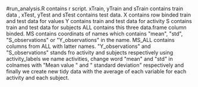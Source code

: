 #run_analysis.R contains r script.
xTrain, yTrain and sTrain contains train data , xTest, yTest and sTest contains test data.
X contains row binded train and test data for values
Y contains train and test data for activity 
S contains train and test data for subjects
ALL contains this three data.frame column binded.
MS contains coordinats of names which contains "mean", "std", "S_observations" or "Y_observations" in the name.
MS_ALL contains columns from ALL with latter names.
"Y_observations" and "S_observations" stands fro activity and subjects respectively
using activity_labels we name activities, change word "mean" and "std" in colnames with "Mean value " and " standard deviation" respectively and finally we create new tidy data with the average of each variable for each activity and each subject.
